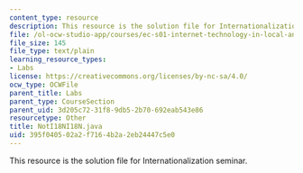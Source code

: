 ```yaml
---
content_type: resource
description: This resource is the solution file for Internationalization seminar.
file: /ol-ocw-studio-app/courses/ec-s01-internet-technology-in-local-and-global-communities-spring-2005-summer-2005/395f040502a2f7164b2a2eb24447c5e0_NotI18NI18N.java
file_size: 145
file_type: text/plain
learning_resource_types:
- Labs
license: https://creativecommons.org/licenses/by-nc-sa/4.0/
ocw_type: OCWFile
parent_title: Labs
parent_type: CourseSection
parent_uid: 3d205c72-31f8-9db5-2b70-692eab543e86
resourcetype: Other
title: NotI18NI18N.java
uid: 395f0405-02a2-f716-4b2a-2eb24447c5e0
---
```

This resource is the solution file for Internationalization seminar.